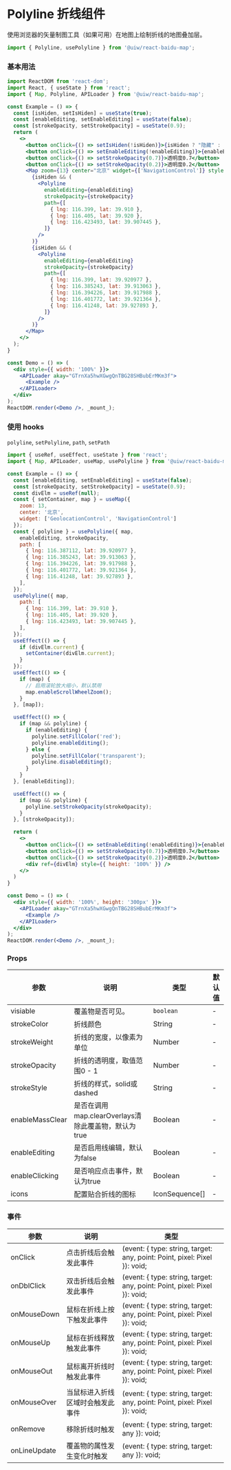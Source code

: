 Polyline 折线组件
===

使用浏览器的矢量制图工具（如果可用）在地图上绘制折线的地图叠加层。

```jsx
import { Polyline, usePolyline } from '@uiw/react-baidu-map';
```

### 基本用法

<!--rehype:bgWhite=true&codeSandbox=true&codePen=true-->
```jsx
import ReactDOM from 'react-dom';
import React, { useState } from 'react';
import { Map, Polyline, APILoader } from '@uiw/react-baidu-map';

const Example = () => {
  const [isHiden, setIsHiden] = useState(true);
  const [enableEditing, setEnableEditing] = useState(false);
  const [strokeOpacity, setStrokeOpacity] = useState(0.9);
  return (
    <>
      <button onClick={() => setIsHiden(!isHiden)}>{isHiden ? "隐藏" : "显示"}</button>
      <button onClick={() => setEnableEditing(!enableEditing)}>{enableEditing ? '取消编辑' : '编辑'}</button>
      <button onClick={() => setStrokeOpacity(0.7)}>透明度0.7</button>
      <button onClick={() => setStrokeOpacity(0.2)}>透明度0.2</button>
      <Map zoom={13} center="北京" widget={['NavigationControl']} style={{ height: 350 }}>
        {isHiden && (
          <Polyline
            enableEditing={enableEditing}
            strokeOpacity={strokeOpacity}
            path={[
              { lng: 116.399, lat: 39.910 },
              { lng: 116.405, lat: 39.920 },
              { lng: 116.423493, lat: 39.907445 },
            ]}
          />
        )}
        {isHiden && (
          <Polyline
            enableEditing={enableEditing}
            strokeOpacity={strokeOpacity}
            path={[
              { lng: 116.399, lat: 39.920977 },
              { lng: 116.385243, lat: 39.913063 },
              { lng: 116.394226, lat: 39.917988 },
              { lng: 116.401772, lat: 39.921364 },
              { lng: 116.41248, lat: 39.927893 },
            ]}
          />
        )}
      </Map>
    </>
  );
}

const Demo = () => (
  <div style={{ width: '100%' }}>
    <APILoader akay="GTrnXa5hwXGwgQnTBG28SHBubErMKm3f">
      <Example />
    </APILoader>
  </div>
);
ReactDOM.render(<Demo />, _mount_);
```

### 使用 hooks

`polyline`, `setPolyline`, `path`, `setPath`

<!--rehype:bgWhite=true&codeSandbox=true&codePen=true-->
```jsx
import { useRef, useEffect, useState } from 'react';
import { Map, APILoader, useMap, usePolyline } from '@uiw/react-baidu-map';

const Example = () => {
  const [enableEditing, setEnableEditing] = useState(false);
  const [strokeOpacity, setStrokeOpacity] = useState(0.9);
  const divElm = useRef(null);
  const { setContainer, map } = useMap({
    zoom: 13,
    center: '北京',
    widget: ['GeolocationControl', 'NavigationControl']
  });
  const { polyline } = usePolyline({ map,
    enableEditing, strokeOpacity,
    path: [
      { lng: 116.387112, lat: 39.920977 },
      { lng: 116.385243, lat: 39.913063 },
      { lng: 116.394226, lat: 39.917988 },
      { lng: 116.401772, lat: 39.921364 },
      { lng: 116.41248, lat: 39.927893 },
    ],
  });
  usePolyline({ map,
    path: [
      { lng: 116.399, lat: 39.910 },
      { lng: 116.405, lat: 39.920 },
      { lng: 116.423493, lat: 39.907445 },
    ],
  });
  useEffect(() => {
    if (divElm.current) {
      setContainer(divElm.current);
    }
  });
  useEffect(() => {
    if (map) {
      // 启用滚轮放大缩小，默认禁用
      map.enableScrollWheelZoom();
    }
  }, [map]);

  useEffect(() => {
    if (map && polyline) {
      if (enableEditing) {
        polyline.setFillColor('red');
        polyline.enableEditing();
      } else {
        polyline.setFillColor('transparent');
        polyline.disableEditing();
      }
    }
  }, [enableEditing]);

  useEffect(() => {
    if (map && polyline) {
      polyline.setStrokeOpacity(strokeOpacity);
    }
  }, [strokeOpacity]);

  return (
    <>
      <button onClick={() => setEnableEditing(!enableEditing)}>{enableEditing ? '取消编辑' : '编辑'}</button>
      <button onClick={() => setStrokeOpacity(0.7)}>透明度0.7</button>
      <button onClick={() => setStrokeOpacity(0.2)}>透明度0.2</button>
      <div ref={divElm} style={{ height: '100%' }} />
    </>
  )
}

const Demo = () => (
  <div style={{ width: '100%', height: '300px' }}>
    <APILoader akay="GTrnXa5hwXGwgQnTBG28SHBubErMKm3f">
      <Example />
    </APILoader>
  </div>
);
ReactDOM.render(<Demo />, _mount_);
```

### Props

| 参数 | 说明 | 类型 | 默认值 |
| ----- | ----- | ----- | ----- |
| visiable | 覆盖物是否可见。 | `boolean` | - |
| strokeColor |  折线颜色 | String | - |
| strokeWeight |  折线的宽度，以像素为单位 | Number | - |
| strokeOpacity |  折线的透明度，取值范围0 - 1 | Number | - |
| strokeStyle |  折线的样式，solid或dashed | String | - |
| enableMassClear |  是否在调用map.clearOverlays清除此覆盖物，默认为true | Boolean | - |
| enableEditing |  是否启用线编辑，默认为false | Boolean | - |
| enableClicking |  是否响应点击事件，默认为true | Boolean | - |
| icons | 配置贴合折线的图标 | IconSequence[] | - |

### 事件

| 参数 | 说明 | 类型 |
| ----- | ----- | ----- |
| onClick | 点击折线后会触发此事件 | (event: { type: string, target: any, point: Point, pixel: Pixel }): void; |
| onDblClick | 双击折线后会触发此事件 | (event: { type: string, target: any, point: Point, pixel: Pixel }): void; |
| onMouseDown | 鼠标在折线上按下触发此事件 | (event: { type: string, target: any, point: Point, pixel: Pixel }): void; |
| onMouseUp | 鼠标在折线释放触发此事件 | (event: { type: string, target: any, point: Point, pixel: Pixel }): void; |
| onMouseOut | 鼠标离开折线时触发此事件 | (event: { type: string, target: any, point: Point, pixel: Pixel }): void; |
| onMouseOver | 当鼠标进入折线区域时会触发此事件 | (event: { type: string, target: any, point: Point, pixel: Pixel }): void; |
| onRemove | 移除折线时触发 | (event: { type: string, target: any }): void; |
| onLineUpdate | 覆盖物的属性发生变化时触发 | (event: { type: string, target: any }): void; |